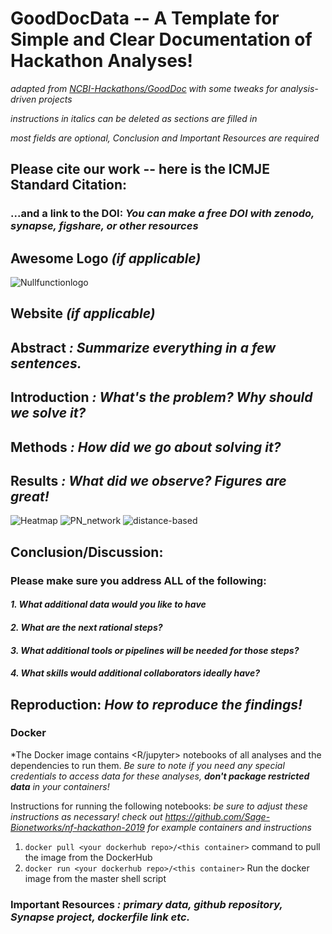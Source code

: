 # GoodDocData -- A Template for Simple and Clear Documentation of Hackathon Analyses!

*adapted from [NCBI-Hackathons/GoodDoc](https://github.com/NCBI-Hackathons/GoodDoc) with some tweaks for analysis-driven projects*

*instructions in italics can be deleted as sections are filled in*

*most fields are optional, Conclusion and Important Resources are required*

## Please cite our work -- here is the ICMJE Standard Citation:

### ...and a link to the DOI: *You can make a free DOI with zenodo, synapse, figshare, or other resources <link>*

## Awesome Logo *(if applicable)*
![Nullfunctionlogo](https://github.com/moonchangin/nullfuction/blob/master/Image%20from%20iOS.jpg)

## Website *(if applicable)*

## Abstract *: Summarize everything in a few sentences.* 

## Introduction *: What's the problem? Why should we solve it?*

## Methods *: How did we go about solving it?*

## Results *: What did we observe? Figures are great!*
![Heatmap](https://github.com/moonchangin/nullfuction/blob/master/Heat%20map%20(1).png)
![PN_network](https://github.com/moonchangin/nullfuction/blob/master/PN_network.png)
![distance-based](https://github.com/moonchangin/nullfuction/blob/master/alex-fig.png)

## Conclusion/Discussion: 

### Please make sure you address ALL of the following:

#### *1. What additional data would you like to have*

#### *2. What are the next rational steps?* 

#### *3. What additional tools or pipelines will be needed for those steps?*

#### *4. What skills would additional collaborators ideally have?*

## Reproduction: *How to reproduce the findings!*

### Docker

*The Docker image contains <R/jupyter> notebooks of all analyses and the dependencies to run them. *Be sure to note if you need any special credentials to access data for these analyses, **don't package restricted data** in your containers!*

Instructions for running the following notebooks: *be sure to adjust these instructions as necessary! check out https://github.com/Sage-Bionetworks/nf-hackathon-2019 for example containers and instructions*

1. `docker pull <your dockerhub repo>/<this container>` command to pull the image from the DockerHub
2. `docker run <your dockerhub repo>/<this container>` Run the docker image from the master shell script

### Important Resources *: primary data, github repository, Synapse project, dockerfile link etc.*


